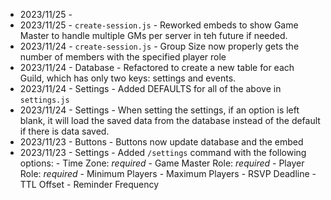 - 2023/11/25 - 
- 2023/11/25 - `create-session.js` - Reworked embeds to show Game Master to handle multiple GMs per server in teh future if needed.
- 2023/11/24 - `create-session.js` - Group Size now properly gets the number of members with the specified player role
- 2023/11/24 - Database - Refactored to create a new table for each Guild, which has only two keys: settings and events.
- 2023/11/24 - Settings - Added DEFAULTS for all of the above in `settings.js`
- 2023/11/24 - Settings - When setting the settings, if an option is left blank, it will load the saved data from the database instead of the default if there is data saved.
- 2023/11/23 - Buttons - Buttons now update database and the embed
- 2023/11/23 - Settings - Added `/settings` command with the following options:
        - Time Zone: *required*
        - Game Master Role: *required*
        - Player Role: *required*
        - Minimum Players
        - Maximum Players
        - RSVP Deadline
        - TTL Offset
        - Reminder Frequency